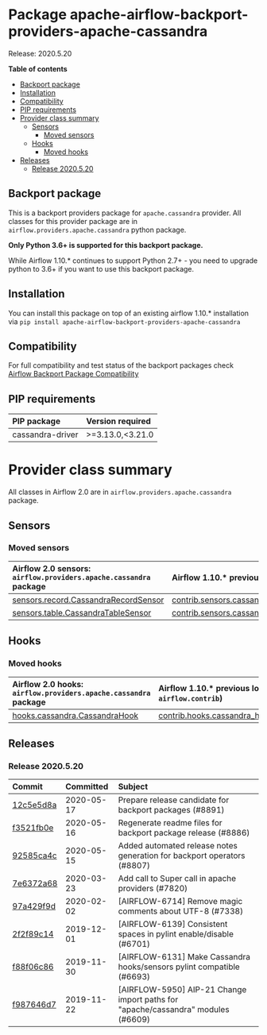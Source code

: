 <!--
 Licensed to the Apache Software Foundation (ASF) under one
 or more contributor license agreements.  See the NOTICE file
 distributed with this work for additional information
 regarding copyright ownership.  The ASF licenses this file
 to you under the Apache License, Version 2.0 (the
 "License"); you may not use this file except in compliance
 with the License.  You may obtain a copy of the License at

   http://www.apache.org/licenses/LICENSE-2.0

 Unless required by applicable law or agreed to in writing,
 software distributed under the License is distributed on an
 "AS IS" BASIS, WITHOUT WARRANTIES OR CONDITIONS OF ANY
 KIND, either express or implied.  See the License for the
 specific language governing permissions and limitations
 under the License.
 -->


# Package apache-airflow-backport-providers-apache-cassandra

Release: 2020.5.20

**Table of contents**

- [Backport package](#backport-package)
- [Installation](#installation)
- [Compatibility](#compatibility)
- [PIP requirements](#pip-requirements)
- [Provider class summary](#provider-class-summary)
    - [Sensors](#sensors)
        - [Moved sensors](#moved-sensors)
    - [Hooks](#hooks)
        - [Moved hooks](#moved-hooks)
- [Releases](#releases)
    - [Release 2020.5.20](#release-2020520)

## Backport package

This is a backport providers package for `apache.cassandra` provider. All classes for this provider package
are in `airflow.providers.apache.cassandra` python package.

**Only Python 3.6+ is supported for this backport package.**

While Airflow 1.10.* continues to support Python 2.7+ - you need to upgrade python to 3.6+ if you
want to use this backport package.



## Installation

You can install this package on top of an existing airflow 1.10.* installation via
`pip install apache-airflow-backport-providers-apache-cassandra`

## Compatibility

For full compatibility and test status of the backport packages check
[Airflow Backport Package Compatibility](https://cwiki.apache.org/confluence/display/AIRFLOW/Backported+providers+packages+for+Airflow+1.10.*+series)

## PIP requirements

| PIP package      | Version required   |
|:-----------------|:-------------------|
| cassandra-driver | &gt;=3.13.0,&lt;3.21.0   |

# Provider class summary

All classes in Airflow 2.0 are in `airflow.providers.apache.cassandra` package.




## Sensors



### Moved sensors

| Airflow 2.0 sensors: `airflow.providers.apache.cassandra` package                                                                          | Airflow 1.10.* previous location (usually `airflow.contrib`)                                                                                                            |
|:-------------------------------------------------------------------------------------------------------------------------------------------|:------------------------------------------------------------------------------------------------------------------------------------------------------------------------|
| [sensors.record.CassandraRecordSensor](https://github.com/apache/airflow/blob/master/airflow/providers/apache/cassandra/sensors/record.py) | [contrib.sensors.cassandra_record_sensor.CassandraRecordSensor](https://github.com/apache/airflow/blob/v1-10-stable/airflow/contrib/sensors/cassandra_record_sensor.py) |
| [sensors.table.CassandraTableSensor](https://github.com/apache/airflow/blob/master/airflow/providers/apache/cassandra/sensors/table.py)    | [contrib.sensors.cassandra_table_sensor.CassandraTableSensor](https://github.com/apache/airflow/blob/v1-10-stable/airflow/contrib/sensors/cassandra_table_sensor.py)    |



## Hooks



### Moved hooks

| Airflow 2.0 hooks: `airflow.providers.apache.cassandra` package                                                                      | Airflow 1.10.* previous location (usually `airflow.contrib`)                                                                              |
|:-------------------------------------------------------------------------------------------------------------------------------------|:------------------------------------------------------------------------------------------------------------------------------------------|
| [hooks.cassandra.CassandraHook](https://github.com/apache/airflow/blob/master/airflow/providers/apache/cassandra/hooks/cassandra.py) | [contrib.hooks.cassandra_hook.CassandraHook](https://github.com/apache/airflow/blob/v1-10-stable/airflow/contrib/hooks/cassandra_hook.py) |






## Releases

### Release 2020.5.20

| Commit                                                                                         | Committed   | Subject                                                                          |
|:-----------------------------------------------------------------------------------------------|:------------|:---------------------------------------------------------------------------------|
| [12c5e5d8a](https://github.com/apache/airflow/commit/12c5e5d8ae25fa633efe63ccf4db389e2b796d79) | 2020-05-17  | Prepare release candidate for backport packages (#8891)                          |
| [f3521fb0e](https://github.com/apache/airflow/commit/f3521fb0e36733d8bd356123e56a453fd37a6dca) | 2020-05-16  | Regenerate readme files for backport package release (#8886)                     |
| [92585ca4c](https://github.com/apache/airflow/commit/92585ca4cb375ac879f4ab331b3a063106eb7b92) | 2020-05-15  | Added automated release notes generation for backport operators (#8807)          |
| [7e6372a68](https://github.com/apache/airflow/commit/7e6372a681a2a543f4710b083219aeb53b074388) | 2020-03-23  | Add call to Super call in apache providers (#7820)                               |
| [97a429f9d](https://github.com/apache/airflow/commit/97a429f9d0cf740c5698060ad55f11e93cb57b55) | 2020-02-02  | [AIRFLOW-6714] Remove magic comments about UTF-8 (#7338)                         |
| [2f2f89c14](https://github.com/apache/airflow/commit/2f2f89c148e2b694aee9402707f68065ee7320f8) | 2019-12-01  | [AIRFLOW-6139] Consistent spaces in pylint enable/disable (#6701)                |
| [f88f06c86](https://github.com/apache/airflow/commit/f88f06c862b6096e974871decd14b86811cc4bc6) | 2019-11-30  | [AIRFLOW-6131] Make Cassandra hooks/sensors pylint compatible (#6693)            |
| [f987646d7](https://github.com/apache/airflow/commit/f987646d7d85683cdc73ae9438a2a8c4a2992c7f) | 2019-11-22  | [AIRFLOW-5950] AIP-21 Change import paths for &#34;apache/cassandra&#34; modules (#6609) |
